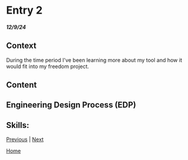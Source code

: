 # Entry 2
##### 12/9/24

## Context
During the time period I've been learning more about my tool and how it would fit into my freedom project.

## Content

## Engineering Design Process (EDP)                                                  


## Skills: 

[Previous](entry01.md) | [Next](entry03.md)

[Home](../README.md)
